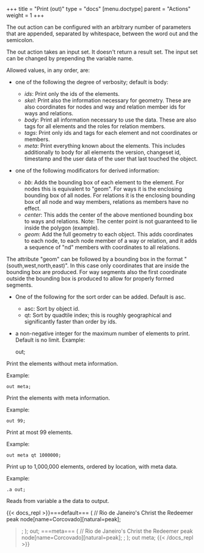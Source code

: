 +++
title = "Print (out)"
type = "docs"
[menu.doctype]
  parent = "Actions"
weight = 1
+++

The out action can be configured with an arbitrary number of parameters that are appended, separated by whitespace, between the word out and the semicolon.

The out action takes an input set. It doesn't return a result set. The input set can be changed by prepending the variable name.

Allowed values, in any order, are:

- one of the following the degree of verbosity; default is body:
    - _ids_: Print only the ids of the elements.
    - _skel_: Print also the information necessary for geometry. These are also coordinates for nodes and way and relation member ids for ways and relations.
    - _body_: Print all information necessary to use the data. These are also tags for all elements and the roles for relation members.
    - _tags_: Print only ids and tags for each element and not coordinates or members.
    - _meta_: Print everything known about the elements. This includes additionally to body for all elements the version, changeset id, timestamp and the user data of the user that last touched the object.

- one of the following modificators for derived information:
    - _bb_: Adds the bounding box of each element to the element. For nodes this is equivalent to "geom". For ways it is the enclosing bounding box of all nodes. For relations it is the enclosing bounding box of all node and way members, relations as members have no effect.
    - _center_: This adds the center of the above mentioned bounding box to ways and relations. Note: The center point is not guaranteed to lie inside the polygon (example).
    - _geom_: Add the full geometry to each object. This adds coordinates to each node, to each node member of a way or relation, and it adds a sequence of "nd" members with coordinates to all relations.

The attribute "geom" can be followed by a bounding box in the format "(south,west,north,east)". In this case only coordinates that are inside the bounding box are produced. For way segments also the first coordinate outside the bounding box is produced to allow for properly formed segments.

- One of the following for the sort order can be added. Default is asc.
    - asc: Sort by object id.
    - qt: Sort by quadtile index; this is roughly geographical and significantly faster than order by ids.
- a non-negative integer for the maximum number of elements to print. Default is no limit.
Example:

    out;

Print the elements without meta information.

Example:

    out meta;

Print the elements with meta information.

Example:

    out 99;

Print at most 99 elements.

Example:

    out meta qt 1000000;

Print up to 1,000,000 elements, ordered by location, with meta data.

Example:

    .a out;

Reads from variable a the data to output.

{{< docs_repl >}}===default===
(
  // Rio de Janeiro's Christ the Redeemer peak
  node[name=Corcovado][natural=peak];
  >;
);
out;
===meta===
(
  // Rio de Janeiro's Christ the Redeemer peak
  node[name=Corcovado][natural=peak];
  >;
);
out meta;
{{< /docs_repl >}}

